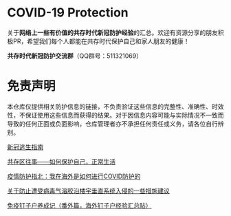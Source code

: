 # COVID-19 Protection
关于**网络上一些有价值的共存时代新冠防护经验**的汇总。欢迎有资源分享的朋友积极PR，希望我们每个人都能在共存时代保护自己和家人朋友的健康！

**共存时代新冠防护交流群**（QQ群号：511321069）

# 免责声明

本仓库仅提供相关防护信息的链接，不负责验证这些信息的完整性、准确性、时效性，不保证使用这些信息而获得的结果。对于因信息内容可能与实际情况不一致而导致的任何正面或负面影响，仓库管理者亦不承担任何责任或义务，请各位自行辨别。


[新冠逃生指南](https://ailtariel.gitee.io/covid/?continueFlag=58e743bc8c677bd168dbe58a10f95ade)

[共存区往事——如何保护自己，正常生活](https://zhuanlan.zhihu.com/p/579970078)

[疫情防护指北：我在海外是如何进行COVID防护的](https://zhuanlan.zhihu.com/p/498187927)

[关于防止遭受病毒气溶胶沿楼宇垂直系统入侵的一些措施建议](https://zhuanlan.zhihu.com/p/587386873)

[免疫钉子户养成记（番外篇，海外钉子户经验汇总贴）](https://zhuanlan.zhihu.com/p/587091383)



